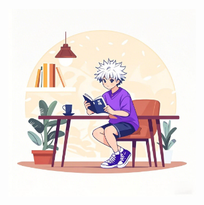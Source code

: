 <a href="https://weasontang.github.io/myfun/"><img src="fun/public/bc.png" alt="background" width="300" height="300"></a>